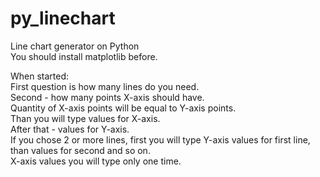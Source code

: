 # py_linechart
Line chart generator on Python  
You should install matplotlib before.

When started:  
First question is how many lines do you need.  
Second - how many points X-axis should have.  
Quantity of X-axis points will be equal to Y-axis points.  
Than you will type values for X-axis.  
After that - values for Y-axis.  
If you chose 2 or more lines, first you will type Y-axis values for first line, than values for second and so on.  
X-axis values you will type only one time.  
